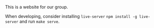 This is a website for our group.

When developing, consider installing `live-server` `npm install -g live-server` and run `make serve`.
